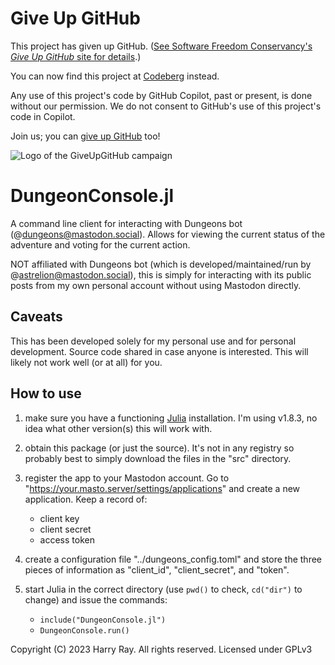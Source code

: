 # Give Up GitHub

This project has given up GitHub.  ([See Software Freedom Conservancy's *Give Up  GitHub* site for details](https://GiveUpGitHub.org).)

You can now find this project at [Codeberg](https://codeberg.org/screw_dog/DungeonConsole) instead.

Any use of this project's code by GitHub Copilot, past or present, is done without our permission.  We do not consent to GitHub's use of this project's code in Copilot.

Join us; you can [give up GitHub](https://GiveUpGitHub.org) too!

![Logo of the GiveUpGitHub campaign](https://sfconservancy.org/img/GiveUpGitHub.png)

DungeonConsole.jl
=================

A command line client for interacting with Dungeons bot (@dungeons@mastodon.social). Allows for viewing the current status of the adventure and voting for the current action.

NOT affiliated with Dungeons bot (which is developed/maintained/run by @astrelion@mastodon.social), this is simply for interacting with its public posts from my own personal account without using Mastodon directly.

## Caveats

This has been developed solely for my personal use and for personal development. Source code shared in case anyone is interested. This will likely not work well (or at all) for you.

## How to use

1. make sure you have a functioning [Julia](https://julialang.org) installation. I'm using v1.8.3, no idea what other version(s) this will work with.

2. obtain this package (or just the source). It's not in any registry so probably best to simply download the files in the "src" directory.

3. register the app to your Mastodon account. Go to "https://your.masto.server/settings/applications" and create a new application. Keep a record of:
    * client key
    * client secret
    * access token

4. create a configuration file "../dungeons_config.toml" and store the three pieces of information as "client_id", "client_secret", and "token".

5. start Julia in the correct directory (use `pwd()` to check, `cd("dir")` to change) and issue the commands:
    * `include("DungeonConsole.jl")`
    * `DungeonConsole.run()`

Copyright (C) 2023 Harry Ray. All rights reserved. Licensed under GPLv3
